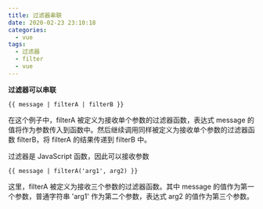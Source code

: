 ```yaml
---
title: 过滤器串联
date: 2020-02-23 23:10:18
categories:
  - vue
tags:
  - 过滤器
  - filter
  - vue
---
```


**过滤器可以串联**

```
{{ message | filterA | filterB }}
```

在这个例子中，filterA 被定义为接收单个参数的过滤器函数，表达式 message 的值将作为参数传入到函数中。然后继续调用同样被定义为接收单个参数的过滤器函数 filterB，将 filterA 的结果传递到 filterB 中。

<!-- more -->

过滤器是 JavaScript 函数，因此可以接收参数

```
{{ message | filterA('arg1', arg2) }}
```

这里，filterA 被定义为接收三个参数的过滤器函数。其中 message 的值作为第一个参数，普通字符串 'arg1' 作为第二个参数，表达式 arg2 的值作为第三个参数。
